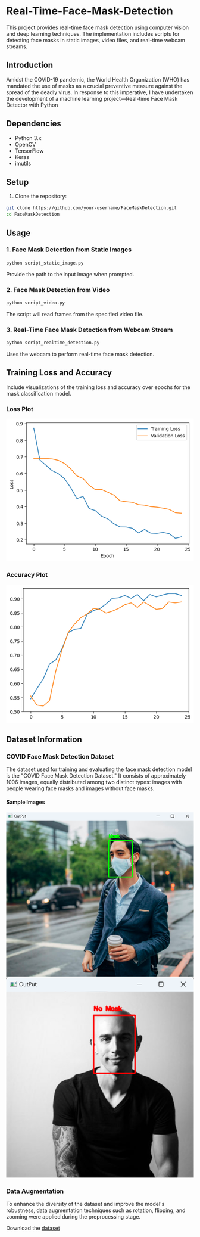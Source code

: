# Real-Time-Face-Mask-Detection

This project provides real-time face mask detection using computer vision and deep learning techniques. The implementation includes scripts for detecting face masks in static images, video files, and real-time webcam streams.

## Introduction

Amidst the COVID-19 pandemic, the World Health Organization (WHO) has mandated the use of masks as a crucial preventive measure against the spread of the deadly virus. In response to this imperative, I have undertaken the development of a machine learning project—Real-time Face Mask Detector with Python

## Dependencies
- Python 3.x
- OpenCV
- TensorFlow
- Keras
- imutils

## Setup
1. Clone the repository:

```bash
git clone https://github.com/your-username/FaceMaskDetection.git
cd FaceMaskDetection
```

## Usage
### 1. Face Mask Detection from Static Images
```bash
python script_static_image.py
```
Provide the path to the input image when prompted.

### 2. Face Mask Detection from Video
```bash
python script_video.py
```
The script will read frames from the specified video file.

### 3. Real-Time Face Mask Detection from Webcam Stream
```bash
python script_realtime_detection.py
```
Uses the webcam to perform real-time face mask detection.


## Training Loss and Accuracy

Include visualizations of the training loss and accuracy over epochs for the mask classification model.

### Loss Plot
![Loss Plot](https://github.com/Rahulshah8383/Real-Time-Face-Mask-Detection/blob/main/Image/loss.png)

### Accuracy Plot
![Accuracy Plot](https://github.com/Rahulshah8383/Real-Time-Face-Mask-Detection/blob/main/Image/accuracy.png)


## Dataset Information

### COVID Face Mask Detection Dataset

The dataset used for training and evaluating the face mask detection model is the "COVID Face Mask Detection Dataset." It consists of approximately 1006 images, equally distributed among two distinct types: images with people wearing face masks and images without face masks.


#### Sample Images

![With Face Mask](https://github.com/Rahulshah8383/Real-Time-Face-Mask-Detection/blob/main/Image/Image_with_mask.png) ![Without Face Mask](https://github.com/Rahulshah8383/Real-Time-Face-Mask-Detection/blob/main/Image/without_mask.png)

### Data Augmentation

To enhance the diversity of the dataset and improve the model's robustness, data augmentation techniques such as rotation, flipping, and zooming were applied during the preprocessing stage.

Download the [dataset](https://www.kaggle.com/datasets/prithwirajmitra/covid-face-mask-detection-dataset/code)


